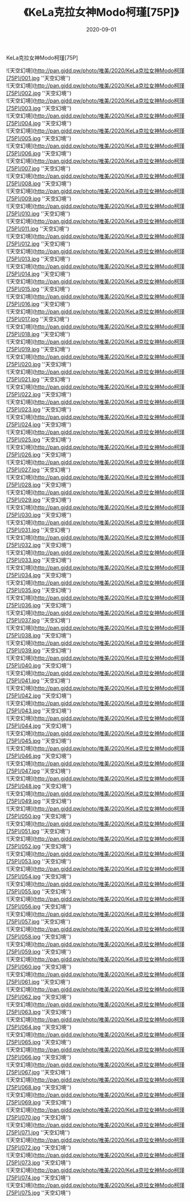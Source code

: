 ﻿---
layout: post
title:  《KeLa克拉女神Modo柯瑾[75P]》
date:   2020-09-01
img: http://pan.gjdd.pw/photo/唯美/2020/KeLa克拉女神Modo柯瑾[75P]/000.jpg
categories: [美女, 清纯, 唯美]
---

KeLa克拉女神Modo柯瑾[75P]



![天空幻境](http://pan.gjdd.pw/photo/唯美/2020/KeLa克拉女神Modo柯瑾[75P]/001.jpg ''天空幻境'') <br>
![天空幻境](http://pan.gjdd.pw/photo/唯美/2020/KeLa克拉女神Modo柯瑾[75P]/002.jpg ''天空幻境'') <br>
![天空幻境](http://pan.gjdd.pw/photo/唯美/2020/KeLa克拉女神Modo柯瑾[75P]/003.jpg ''天空幻境'') <br>
![天空幻境](http://pan.gjdd.pw/photo/唯美/2020/KeLa克拉女神Modo柯瑾[75P]/004.jpg ''天空幻境'') <br>
![天空幻境](http://pan.gjdd.pw/photo/唯美/2020/KeLa克拉女神Modo柯瑾[75P]/005.jpg ''天空幻境'') <br>
![天空幻境](http://pan.gjdd.pw/photo/唯美/2020/KeLa克拉女神Modo柯瑾[75P]/006.jpg ''天空幻境'') <br>
![天空幻境](http://pan.gjdd.pw/photo/唯美/2020/KeLa克拉女神Modo柯瑾[75P]/007.jpg ''天空幻境'') <br>
![天空幻境](http://pan.gjdd.pw/photo/唯美/2020/KeLa克拉女神Modo柯瑾[75P]/008.jpg ''天空幻境'') <br>
![天空幻境](http://pan.gjdd.pw/photo/唯美/2020/KeLa克拉女神Modo柯瑾[75P]/009.jpg ''天空幻境'') <br>
![天空幻境](http://pan.gjdd.pw/photo/唯美/2020/KeLa克拉女神Modo柯瑾[75P]/010.jpg ''天空幻境'') <br>
![天空幻境](http://pan.gjdd.pw/photo/唯美/2020/KeLa克拉女神Modo柯瑾[75P]/011.jpg ''天空幻境'') <br>
![天空幻境](http://pan.gjdd.pw/photo/唯美/2020/KeLa克拉女神Modo柯瑾[75P]/012.jpg ''天空幻境'') <br>
![天空幻境](http://pan.gjdd.pw/photo/唯美/2020/KeLa克拉女神Modo柯瑾[75P]/013.jpg ''天空幻境'') <br>
![天空幻境](http://pan.gjdd.pw/photo/唯美/2020/KeLa克拉女神Modo柯瑾[75P]/014.jpg ''天空幻境'') <br>
![天空幻境](http://pan.gjdd.pw/photo/唯美/2020/KeLa克拉女神Modo柯瑾[75P]/015.jpg ''天空幻境'') <br>
![天空幻境](http://pan.gjdd.pw/photo/唯美/2020/KeLa克拉女神Modo柯瑾[75P]/016.jpg ''天空幻境'') <br>
![天空幻境](http://pan.gjdd.pw/photo/唯美/2020/KeLa克拉女神Modo柯瑾[75P]/017.jpg ''天空幻境'') <br>
![天空幻境](http://pan.gjdd.pw/photo/唯美/2020/KeLa克拉女神Modo柯瑾[75P]/018.jpg ''天空幻境'') <br>
![天空幻境](http://pan.gjdd.pw/photo/唯美/2020/KeLa克拉女神Modo柯瑾[75P]/019.jpg ''天空幻境'') <br>
![天空幻境](http://pan.gjdd.pw/photo/唯美/2020/KeLa克拉女神Modo柯瑾[75P]/020.jpg ''天空幻境'') <br>
![天空幻境](http://pan.gjdd.pw/photo/唯美/2020/KeLa克拉女神Modo柯瑾[75P]/021.jpg ''天空幻境'') <br>
![天空幻境](http://pan.gjdd.pw/photo/唯美/2020/KeLa克拉女神Modo柯瑾[75P]/022.jpg ''天空幻境'') <br>
![天空幻境](http://pan.gjdd.pw/photo/唯美/2020/KeLa克拉女神Modo柯瑾[75P]/023.jpg ''天空幻境'') <br>
![天空幻境](http://pan.gjdd.pw/photo/唯美/2020/KeLa克拉女神Modo柯瑾[75P]/024.jpg ''天空幻境'') <br>
![天空幻境](http://pan.gjdd.pw/photo/唯美/2020/KeLa克拉女神Modo柯瑾[75P]/025.jpg ''天空幻境'') <br>
![天空幻境](http://pan.gjdd.pw/photo/唯美/2020/KeLa克拉女神Modo柯瑾[75P]/026.jpg ''天空幻境'') <br>
![天空幻境](http://pan.gjdd.pw/photo/唯美/2020/KeLa克拉女神Modo柯瑾[75P]/027.jpg ''天空幻境'') <br>
![天空幻境](http://pan.gjdd.pw/photo/唯美/2020/KeLa克拉女神Modo柯瑾[75P]/028.jpg ''天空幻境'') <br>
![天空幻境](http://pan.gjdd.pw/photo/唯美/2020/KeLa克拉女神Modo柯瑾[75P]/029.jpg ''天空幻境'') <br>
![天空幻境](http://pan.gjdd.pw/photo/唯美/2020/KeLa克拉女神Modo柯瑾[75P]/030.jpg ''天空幻境'') <br>
![天空幻境](http://pan.gjdd.pw/photo/唯美/2020/KeLa克拉女神Modo柯瑾[75P]/031.jpg ''天空幻境'') <br>
![天空幻境](http://pan.gjdd.pw/photo/唯美/2020/KeLa克拉女神Modo柯瑾[75P]/032.jpg ''天空幻境'') <br>
![天空幻境](http://pan.gjdd.pw/photo/唯美/2020/KeLa克拉女神Modo柯瑾[75P]/033.jpg ''天空幻境'') <br>
![天空幻境](http://pan.gjdd.pw/photo/唯美/2020/KeLa克拉女神Modo柯瑾[75P]/034.jpg ''天空幻境'') <br>
![天空幻境](http://pan.gjdd.pw/photo/唯美/2020/KeLa克拉女神Modo柯瑾[75P]/035.jpg ''天空幻境'') <br>
![天空幻境](http://pan.gjdd.pw/photo/唯美/2020/KeLa克拉女神Modo柯瑾[75P]/036.jpg ''天空幻境'') <br>
![天空幻境](http://pan.gjdd.pw/photo/唯美/2020/KeLa克拉女神Modo柯瑾[75P]/037.jpg ''天空幻境'') <br>
![天空幻境](http://pan.gjdd.pw/photo/唯美/2020/KeLa克拉女神Modo柯瑾[75P]/038.jpg ''天空幻境'') <br>
![天空幻境](http://pan.gjdd.pw/photo/唯美/2020/KeLa克拉女神Modo柯瑾[75P]/039.jpg ''天空幻境'') <br>
![天空幻境](http://pan.gjdd.pw/photo/唯美/2020/KeLa克拉女神Modo柯瑾[75P]/040.jpg ''天空幻境'') <br>
![天空幻境](http://pan.gjdd.pw/photo/唯美/2020/KeLa克拉女神Modo柯瑾[75P]/041.jpg ''天空幻境'') <br>
![天空幻境](http://pan.gjdd.pw/photo/唯美/2020/KeLa克拉女神Modo柯瑾[75P]/042.jpg ''天空幻境'') <br>
![天空幻境](http://pan.gjdd.pw/photo/唯美/2020/KeLa克拉女神Modo柯瑾[75P]/043.jpg ''天空幻境'') <br>
![天空幻境](http://pan.gjdd.pw/photo/唯美/2020/KeLa克拉女神Modo柯瑾[75P]/044.jpg ''天空幻境'') <br>
![天空幻境](http://pan.gjdd.pw/photo/唯美/2020/KeLa克拉女神Modo柯瑾[75P]/045.jpg ''天空幻境'') <br>
![天空幻境](http://pan.gjdd.pw/photo/唯美/2020/KeLa克拉女神Modo柯瑾[75P]/046.jpg ''天空幻境'') <br>
![天空幻境](http://pan.gjdd.pw/photo/唯美/2020/KeLa克拉女神Modo柯瑾[75P]/047.jpg ''天空幻境'') <br>
![天空幻境](http://pan.gjdd.pw/photo/唯美/2020/KeLa克拉女神Modo柯瑾[75P]/048.jpg ''天空幻境'') <br>
![天空幻境](http://pan.gjdd.pw/photo/唯美/2020/KeLa克拉女神Modo柯瑾[75P]/049.jpg ''天空幻境'') <br>
![天空幻境](http://pan.gjdd.pw/photo/唯美/2020/KeLa克拉女神Modo柯瑾[75P]/050.jpg ''天空幻境'') <br>
![天空幻境](http://pan.gjdd.pw/photo/唯美/2020/KeLa克拉女神Modo柯瑾[75P]/051.jpg ''天空幻境'') <br>
![天空幻境](http://pan.gjdd.pw/photo/唯美/2020/KeLa克拉女神Modo柯瑾[75P]/052.jpg ''天空幻境'') <br>
![天空幻境](http://pan.gjdd.pw/photo/唯美/2020/KeLa克拉女神Modo柯瑾[75P]/053.jpg ''天空幻境'') <br>
![天空幻境](http://pan.gjdd.pw/photo/唯美/2020/KeLa克拉女神Modo柯瑾[75P]/054.jpg ''天空幻境'') <br>
![天空幻境](http://pan.gjdd.pw/photo/唯美/2020/KeLa克拉女神Modo柯瑾[75P]/055.jpg ''天空幻境'') <br>
![天空幻境](http://pan.gjdd.pw/photo/唯美/2020/KeLa克拉女神Modo柯瑾[75P]/056.jpg ''天空幻境'') <br>
![天空幻境](http://pan.gjdd.pw/photo/唯美/2020/KeLa克拉女神Modo柯瑾[75P]/057.jpg ''天空幻境'') <br>
![天空幻境](http://pan.gjdd.pw/photo/唯美/2020/KeLa克拉女神Modo柯瑾[75P]/058.jpg ''天空幻境'') <br>
![天空幻境](http://pan.gjdd.pw/photo/唯美/2020/KeLa克拉女神Modo柯瑾[75P]/059.jpg ''天空幻境'') <br>
![天空幻境](http://pan.gjdd.pw/photo/唯美/2020/KeLa克拉女神Modo柯瑾[75P]/060.jpg ''天空幻境'') <br>
![天空幻境](http://pan.gjdd.pw/photo/唯美/2020/KeLa克拉女神Modo柯瑾[75P]/061.jpg ''天空幻境'') <br>
![天空幻境](http://pan.gjdd.pw/photo/唯美/2020/KeLa克拉女神Modo柯瑾[75P]/062.jpg ''天空幻境'') <br>
![天空幻境](http://pan.gjdd.pw/photo/唯美/2020/KeLa克拉女神Modo柯瑾[75P]/063.jpg ''天空幻境'') <br>
![天空幻境](http://pan.gjdd.pw/photo/唯美/2020/KeLa克拉女神Modo柯瑾[75P]/064.jpg ''天空幻境'') <br>
![天空幻境](http://pan.gjdd.pw/photo/唯美/2020/KeLa克拉女神Modo柯瑾[75P]/065.jpg ''天空幻境'') <br>
![天空幻境](http://pan.gjdd.pw/photo/唯美/2020/KeLa克拉女神Modo柯瑾[75P]/066.jpg ''天空幻境'') <br>
![天空幻境](http://pan.gjdd.pw/photo/唯美/2020/KeLa克拉女神Modo柯瑾[75P]/067.jpg ''天空幻境'') <br>
![天空幻境](http://pan.gjdd.pw/photo/唯美/2020/KeLa克拉女神Modo柯瑾[75P]/068.jpg ''天空幻境'') <br>
![天空幻境](http://pan.gjdd.pw/photo/唯美/2020/KeLa克拉女神Modo柯瑾[75P]/069.jpg ''天空幻境'') <br>
![天空幻境](http://pan.gjdd.pw/photo/唯美/2020/KeLa克拉女神Modo柯瑾[75P]/070.jpg ''天空幻境'') <br>
![天空幻境](http://pan.gjdd.pw/photo/唯美/2020/KeLa克拉女神Modo柯瑾[75P]/071.jpg ''天空幻境'') <br>
![天空幻境](http://pan.gjdd.pw/photo/唯美/2020/KeLa克拉女神Modo柯瑾[75P]/072.jpg ''天空幻境'') <br>
![天空幻境](http://pan.gjdd.pw/photo/唯美/2020/KeLa克拉女神Modo柯瑾[75P]/073.jpg ''天空幻境'') <br>
![天空幻境](http://pan.gjdd.pw/photo/唯美/2020/KeLa克拉女神Modo柯瑾[75P]/074.jpg ''天空幻境'') <br>
![天空幻境](http://pan.gjdd.pw/photo/唯美/2020/KeLa克拉女神Modo柯瑾[75P]/075.jpg ''天空幻境'') <br>